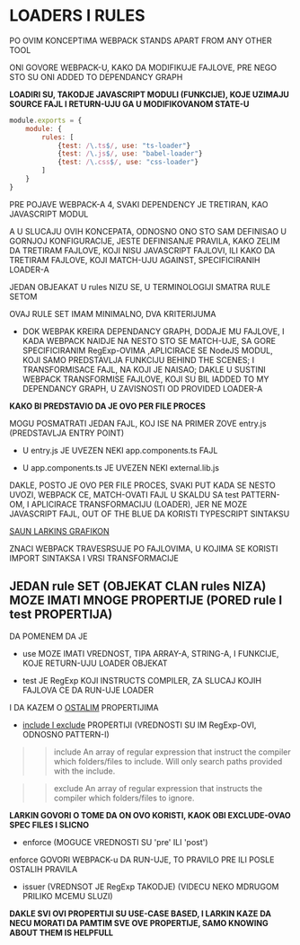 # LOADERS I RULES

PO OVIM KONCEPTIMA WEBPACK STANDS APART FROM ANY OTHER TOOL

ONI GOVORE WEBPACK-U, KAKO DA MODIFIKUJE FAJLOVE, PRE NEGO STO SU ONI ADDED TO DEPENDANCY GRAPH

**LOADIRI SU, TAKODJE JAVASCRIPT MODULI (FUNKCIJE), KOJE UZIMAJU SOURCE FAJL I RETURN-UJU GA U MODIFIKOVANOM STATE-U**

```javascript
module.exports = {
    module: {
        rules: [
            {test: /\.ts$/, use: "ts-loader"}
            {test: /\.js$/, use: "babel-loader"}
            {test: /\.css$/, use: "css-loader"}
        ]
    }
}
```

PRE POJAVE WEBPACK-A 4, SVAKI DEPENDENCY JE TRETIRAN, KAO JAVASCRIPT MODUL

A U SLUCAJU OVIH KONCEPATA, ODNOSNO ONO STO SAM DEFINISAO U GORNJOJ KONFIGURACIJE, JESTE DEFINISANJE PRAVILA, KAKO ZELIM DA TRETIRAM FAJLOVE, KOJI NISU JAVASCRIPT FAJLOVI, ILI KAKO DA TRETIRAM FAJLOVE, KOJI MATCH-UJU AGAINST, SPECIFICIRANIH LOADER-A

JEDAN OBJEAKAT U rules NIZU SE, U TERMINOLOGIJI SMATRA RULE SETOM

OVAJ RULE SET IMAM MINIMALNO, DVA KRITERIJUMA

- DOK WEBPAK KREIRA DEPENDANCY GRAPH, DODAJE MU FAJLOVE, I KADA WEBPACK NAIDJE NA NESTO STO SE MATCH-UJE, SA GORE SPECIFICIRANIM RegExp-OVIMA ,APLICIRACE SE NodeJS MODUL, KOJI SAMO PREDSTAVLJA FUNKCIJU BEHIND THE SCENES; I TRANSFORMISACE FAJL, NA KOJI JE NAISAO; DAKLE U SUSTINI WEBPACK TRANSFORMISE FAJLOVE, KOJI SU BIL IADDED TO MY DEPENDANCY GRAPH, U ZAVISNOSTI OD PROVIDED LOADER-A

**KAKO BI PREDSTAVIO DA JE OVO PER FILE PROCES**

MOGU POSMATRATI JEDAN FAJL, KOJ ISE NA PRIMER ZOVE entry.js (PREDSTAVLJA ENTRY POINT)

- U entry.js JE UVEZEN NEKI app.components.ts FAJL

- U app.components.ts JE UVEZEN NEKI external.lib.js

DAKLE, POSTO JE OVO PER FILE PROCES, SVAKI PUT KADA SE NESTO UVOZI, WEBPACK CE, MATCH-OVATI FAJL U SKALDU SA test PATTERN-OM, I APLICIRACE TRANSFORMACIJU (LOADER), JER NE MOZE JAVASCRIPT FAJL, OUT OF THE BLUE DA KORISTI TYPESCRIPT SINTAKSU

[SAUN LARKINS GRAFIKON](https://docs.google.com/presentation/d/1hFtMCMo62DgOIc-9OwgaVwPZHwv1cgMELArHcMbXlSI/edit#slide=id.g15e96ef847_0_407)

ZNACI WEBPACK TRAVESRSUJE PO FAJLOVIMA, U KOJIMA SE KORISTI IMPORT SINTAKSA I VRSI TRANSFORMACIJE

## JEDAN rule SET (OBJEKAT CLAN rules NIZA) MOZE IMATI MNOGE PROPERTIJE (PORED rule I test PROPERTIJA)

DA POMENEM DA JE 

- use MOZE IMATI VREDNOST, TIPA ARRAY-A, STRING-A, I FUNKCIJE, KOJE RETURN-UJU LOADER OBJEKAT

- test JE RegExp KOJI INSTRUCTS COMPILER, ZA SLUCAJ KOJIH FAJLOVA CE DA RUN-UJE LOADER

I DA KAZEM O [OSTALIM](https://docs.google.com/presentation/d/1hFtMCMo62DgOIc-9OwgaVwPZHwv1cgMELArHcMbXlSI/edit#slide=id.g15e96ef847_0_426) PROPERTIJIMA

- [include I exclude](https://docs.google.com/presentation/d/1hFtMCMo62DgOIc-9OwgaVwPZHwv1cgMELArHcMbXlSI/edit#slide=id.g15e96ef847_0_432) PROPERTIJI (VREDNOSTI SU IM RegExp-OVI, ODNOSNO PATTERN-I)

>> include
>> An array of regular expression that instruct the compiler which folders/files to include. Will only
>> search paths provided with the include.

>> exclude
>> An array of regular expression that instructs the compiler which folders/files to ignore.

**LARKIN GOVORI O TOME DA ON OVO KORISTI, KAOK OBI EXCLUDE-OVAO SPEC FILES I SLICNO**

- enforce (MOGUCE VREDNOSTI SU 'pre' ILI 'post')

enforce GOVORI WEBPACK-u DA RUN-UJE, TO PRAVILO PRE ILI POSLE OSTALIH PRAVILA

- issuer (VREDNSOT JE RegExp TAKODJE) (VIDECU NEKO MDRUGOM PRILIKO MCEMU SLUZI)

**DAKLE SVI OVI PROPERTIJI SU USE-CASE BASED, I LARKIN KAZE DA NECU MORATI DA PAMTIM SVE OVE PROPERTIJE, SAMO KNOWING ABOUT THEM IS HELPFULL**